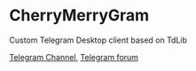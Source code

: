 # CherryMerryGram

Custom Telegram Desktop client based on TdLib

[Telegram Channel](https://t.me/cherrymerrygram), [Telegram forum](https://t.me/cherrymerrygramchat)
